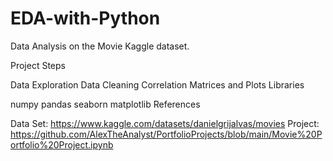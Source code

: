 # EDA-with-Python

Data Analysis on the Movie Kaggle dataset.

Project Steps

Data Exploration
Data Cleaning
Correlation Matrices and Plots
Libraries

numpy
pandas
seaborn
matplotlib
References

Data Set: https://www.kaggle.com/datasets/danielgrijalvas/movies
Project: https://github.com/AlexTheAnalyst/PortfolioProjects/blob/main/Movie%20Portfolio%20Project.ipynb
